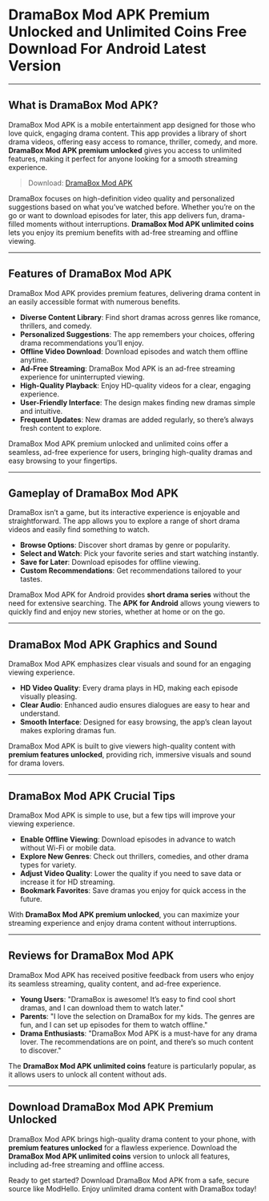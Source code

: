 # DramaBox Mod APK Premium Unlocked and Unlimited Coins Free Download For Android Latest Version

---

## What is DramaBox Mod APK?

DramaBox Mod APK is a mobile entertainment app designed for those who love quick, engaging drama content. This app provides a library of short drama videos, offering easy access to romance, thriller, comedy, and more. **DramaBox Mod APK premium unlocked** gives you access to unlimited features, making it perfect for anyone looking for a smooth streaming experience.

>Download: [DramaBox Mod APK](https://modhello.com/dramabox/)

DramaBox focuses on high-definition video quality and personalized suggestions based on what you’ve watched before. Whether you’re on the go or want to download episodes for later, this app delivers fun, drama-filled moments without interruptions. **DramaBox Mod APK unlimited coins** lets you enjoy its premium benefits with ad-free streaming and offline viewing.

---

## Features of DramaBox Mod APK

DramaBox Mod APK provides premium features, delivering drama content in an easily accessible format with numerous benefits.

- **Diverse Content Library**: Find short dramas across genres like romance, thrillers, and comedy.
- **Personalized Suggestions**: The app remembers your choices, offering drama recommendations you’ll enjoy.
- **Offline Video Download**: Download episodes and watch them offline anytime.
- **Ad-Free Streaming**: DramaBox Mod APK is an ad-free streaming experience for uninterrupted viewing.
- **High-Quality Playback**: Enjoy HD-quality videos for a clear, engaging experience.
- **User-Friendly Interface**: The design makes finding new dramas simple and intuitive.
- **Frequent Updates**: New dramas are added regularly, so there’s always fresh content to explore.

DramaBox Mod APK premium unlocked and unlimited coins offer a seamless, ad-free experience for users, bringing high-quality dramas and easy browsing to your fingertips.

---

## Gameplay of DramaBox Mod APK

DramaBox isn’t a game, but its interactive experience is enjoyable and straightforward. The app allows you to explore a range of short drama videos and easily find something to watch.

- **Browse Options**: Discover short dramas by genre or popularity.
- **Select and Watch**: Pick your favorite series and start watching instantly.
- **Save for Later**: Download episodes for offline viewing.
- **Custom Recommendations**: Get recommendations tailored to your tastes.

DramaBox Mod APK for Android provides **short drama series** without the need for extensive searching. The **APK for Android** allows young viewers to quickly find and enjoy new stories, whether at home or on the go.

---

## DramaBox Mod APK Graphics and Sound

DramaBox Mod APK emphasizes clear visuals and sound for an engaging viewing experience.

- **HD Video Quality**: Every drama plays in HD, making each episode visually pleasing.
- **Clear Audio**: Enhanced audio ensures dialogues are easy to hear and understand.
- **Smooth Interface**: Designed for easy browsing, the app’s clean layout makes exploring dramas fun.

DramaBox Mod APK is built to give viewers high-quality content with **premium features unlocked**, providing rich, immersive visuals and sound for drama lovers.

---

## DramaBox Mod APK Crucial Tips

DramaBox Mod APK is simple to use, but a few tips will improve your viewing experience.

- **Enable Offline Viewing**: Download episodes in advance to watch without Wi-Fi or mobile data.
- **Explore New Genres**: Check out thrillers, comedies, and other drama types for variety.
- **Adjust Video Quality**: Lower the quality if you need to save data or increase it for HD streaming.
- **Bookmark Favorites**: Save dramas you enjoy for quick access in the future.

With **DramaBox Mod APK premium unlocked**, you can maximize your streaming experience and enjoy drama content without interruptions.

---

## Reviews for DramaBox Mod APK

DramaBox Mod APK has received positive feedback from users who enjoy its seamless streaming, quality content, and ad-free experience.

- **Young Users**: "DramaBox is awesome! It’s easy to find cool short dramas, and I can download them to watch later."
- **Parents**: "I love the selection on DramaBox for my kids. The genres are fun, and I can set up episodes for them to watch offline."
- **Drama Enthusiasts**: "DramaBox Mod APK is a must-have for any drama lover. The recommendations are on point, and there’s so much content to discover."

The **DramaBox Mod APK unlimited coins** feature is particularly popular, as it allows users to unlock all content without ads.

---

## Download DramaBox Mod APK Premium Unlocked

DramaBox Mod APK brings high-quality drama content to your phone, with **premium features unlocked** for a flawless experience. Download the **DramaBox Mod APK unlimited coins** version to unlock all features, including ad-free streaming and offline access.

Ready to get started? Download DramaBox Mod APK from a safe, secure source like ModHello. Enjoy unlimited drama content with DramaBox today!
